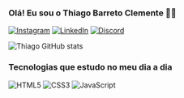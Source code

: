 ### Olá! Eu sou o Thiago Barreto Clemente 👋🏾

[![Instagram](https://img.shields.io/badge/Instagram-%23E4405F.svg?style=for-the-badge&logo=Instagram&logoColor=white)](https://www.instagram.com/thiagobcdev/)
[![LinkedIn](https://img.shields.io/badge/linkedin-%230077B5.svg?style=for-the-badge&logo=linkedin&logoColor=white)](https://www.linkedin.com/in/thiago-barreto-clemente-b9543320a/)
[![Discord](https://img.shields.io/badge/Discord-%235865F2.svg?style=for-the-badge&logo=discord&logoColor=white)](https://discord.gg/dBhD9ZHn)

![Thiago GitHub stats](https://github-readme-stats.vercel.app/api?username=Thiagobcdev&show_icons=true&theme=tokyonight)

### Tecnologias que estudo no meu dia a dia

![HTML5](https://img.shields.io/badge/html5-%23E34F26.svg?style=for-the-badge&logo=html5&logoColor=white)
![CSS3](https://img.shields.io/badge/css3-%231572B6.svg?style=for-the-badge&logo=css3&logoColor=white)
![JavaScript](https://img.shields.io/badge/javascript-%23323330.svg?style=for-the-badge&logo=javascript&logoColor=%23F7DF1E)

